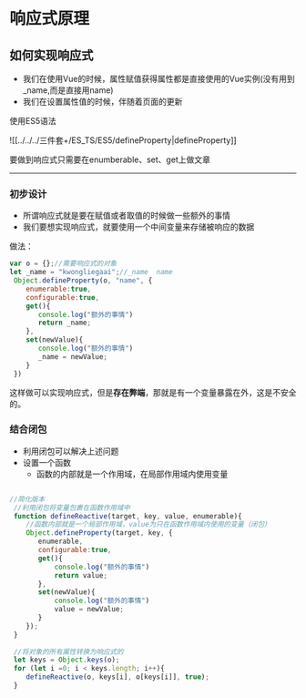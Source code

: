 # 响应式原理
## 如何实现响应式

- 我们在使用Vue的时候，属性赋值获得属性都是直接使用的Vue实例(没有用到_name,而是直接用name)
- 我们在设置属性值的时候，伴随着页面的更新

使用ES5语法

![[../../../三件套+/ES_TS/ES5/defineProperty|defineProperty]]

要做到响应式只需要在enumberable、set、get上做文章

---

### 初步设计

- 所谓响应式就是要在赋值或者取值的时候做一些额外的事情
- 我们要想实现响应式，就要使用一个中间变量来存储被响应的数据

做法：

```js
var o = {};//需要响应式的对象
let _name = "kwongliegaai";//_name  name 
 Object.defineProperty(o, "name", {
    enumerable:true,
    configurable:true,
    get(){
 	   console.log("额外的事情")
 	   return _name;
    },
    set(newValue){
 	   console.log("额外的事情")
 	   _name = newValue;
    }
 })
```

这样做可以实现响应式，但是**存在弊端**，那就是有一个变量暴露在外，这是不安全的。

### 结合闭包
- 利用闭包可以解决上述问题
- 设置一个函数
	- 函数的内部就是一个作用域，在局部作用域内使用变量


```js

//简化版本
 //利用闭包将变量包裹在函数作用域中
 function defineReactive(target, key, value, enumerable){
    //函数内部就是一个局部作用域，value为只在函数作用域内使用的变量（闭包）
    Object.defineProperty(target, key, {
 	   enumerable,
 	   configurable:true,
 	   get(){
 		   console.log("额外的事情")
 		   return value;
 	   },
 	   set(newValue){
 		   console.log("额外的事情")
 		   value = newValue;
 	   }
    });
 }
 
 //将对象的所有属性转换为响应式的
 let keys = Object.keys(o);
 for (let i =0; i < keys.length; i++){
    defineReactive(o, keys[i], o[keys[i]], true);
 }
```